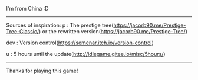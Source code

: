 I'm from China :D

-----

Sources of inspiration:
p : 
The prestige tree(https://jacorb90.me/Prestige-Tree-Classic/)
or the rewritten version(https://jacorb90.me/Prestige-Tree/)

dev : 
Version control(https://semenar.itch.io/version-control)

u : 
5 hours until the update(http://idlegame.gitee.io/misc/5hours/)

-----

Thanks for playing this game!
